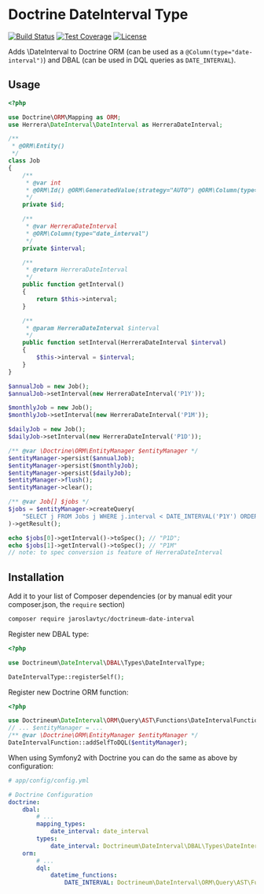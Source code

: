 Doctrine DateInterval Type
==========================

[![Build Status](https://travis-ci.org/jaroslavtyc/doctrineum-date-interval.png?branch=master)](https://travis-ci.org/jaroslavtyc/doctrineum-date-interval)
[![Test Coverage](https://codeclimate.com/github/jaroslavtyc/doctrineum-date-interval/badges/coverage.svg)](https://codeclimate.com/github/jaroslavtyc/doctrineum-date-interval/coverage)
[![License](https://poser.pugx.org/doctrineum/date-interval/license)](https://packagist.org/packages/doctrineum/date-interval)

Adds \DateInterval to Doctrine ORM (can be used as a `@Column(type="date-interval")`) and DBAL (can be used in DQL queries as `DATE_INTERVAL`).

Usage
-----

```php
<?php

use Doctrine\ORM\Mapping as ORM;
use Herrera\DateInterval\DateInterval as HerreraDateInterval;

/**
 * @ORM\Entity()
 */
class Job
{
    /**
     * @var int
     * @ORM\Id() @ORM\GeneratedValue(strategy="AUTO") @ORM\Column(type="integer")
     */
    private $id;

    /**
     * @var HerreraDateInterval
     * @ORM\Column(type="date_interval")
     */
    private $interval;

    /**
     * @return HerreraDateInterval
     */
    public function getInterval()
    {
        return $this->interval;
    }

    /**
     * @param HerreraDateInterval $interval
     */
    public function setInterval(HerreraDateInterval $interval)
    {
        $this->interval = $interval;
    }
}

$annualJob = new Job();
$annualJob->setInterval(new HerreraDateInterval('P1Y'));

$monthlyJob = new Job();
$monthlyJob->setInterval(new HerreraDateInterval('P1M'));

$dailyJob = new Job();
$dailyJob->setInterval(new HerreraDateInterval('P1D'));

/** @var \Doctrine\ORM\EntityManager $entityManager */
$entityManager->persist($annualJob);
$entityManager->persist($monthlyJob);
$entityManager->persist($dailyJob);
$entityManager->flush();
$entityManager->clear();

/** @var Job[] $jobs */
$jobs = $entityManager->createQuery(
    "SELECT j FROM Jobs j WHERE j.interval < DATE_INTERVAL('P1Y') ORDER BY j.interval ASC"
)->getResult();

echo $jobs[0]->getInterval()->toSpec(); // "P1D";
echo $jobs[1]->getInterval()->toSpec(); // "P1M"
// note: to spec conversion is feature of HerreraDateInterval
```

Installation
------------

Add it to your list of Composer dependencies (or by manual edit your composer.json, the `require` section)

```sh
composer require jaroslavtyc/doctrineum-date-interval
```

Register new DBAL type:

```php
<?php

use Doctrineum\DateInterval\DBAL\Types\DateIntervalType;

DateIntervalType::registerSelf();
```

Register new Doctrine ORM function:

```php
<?php

use Doctrineum\DateInterval\ORM\Query\AST\Functions\DateIntervalFunction;
// ... $entityManager = ...
/** @var \Doctrine\ORM\EntityManager $entityManager */
DateIntervalFunction::addSelfToDQL($entityManager);
```

When using Symfony2 with Doctrine you can do the same as above by configuration:

```yaml
# app/config/config.yml

# Doctrine Configuration
doctrine:
    dbal:
        # ...
        mapping_types:
            date_interval: date_interval
        types:
            date_interval: Doctrineum\DateInterval\DBAL\Types\DateIntervalType
    orm:
        # ...
        dql:
            datetime_functions:
                DATE_INTERVAL: Doctrineum\DateInterval\ORM\Query\AST\Functions\DateIntervalFunction
```
